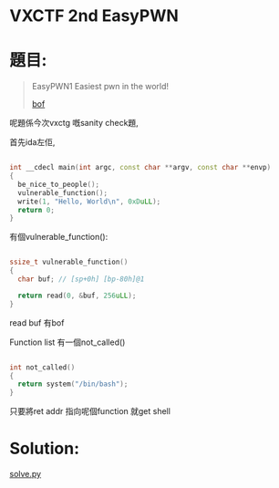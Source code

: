 # VXCTF 2nd EasyPWN

# 題目:


>EasyPWN1
>Easiest pwn in the world!
>
>[bof](bof)




呢題係今次vxctg 嘅sanity check題,


首先ida左佢,


```C++

int __cdecl main(int argc, const char **argv, const char **envp)
{
  be_nice_to_people();
  vulnerable_function();
  write(1, "Hello, World\n", 0xDuLL);
  return 0;
}

```

有個vulnerable_function():

```C++

ssize_t vulnerable_function()
{
  char buf; // [sp+0h] [bp-80h]@1

  return read(0, &buf, 256uLL);
}

```

read buf 有bof

Function list 有一個not_called()

```C++

int not_called()
{
  return system("/bin/bash");
}
```

只要將ret addr 指向呢個function 就get shell

# Solution:

[solve.py](solve.py)


